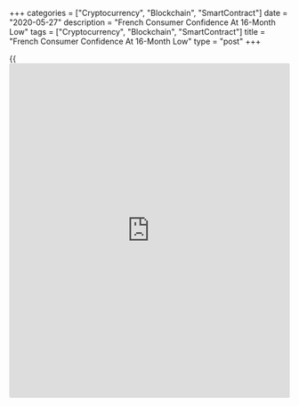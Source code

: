 +++
categories = ["Cryptocurrency", "Blockchain", "SmartContract"]
date = "2020-05-27"
description = "French Consumer Confidence At 16-Month Low"
tags = ["Cryptocurrency", "Blockchain", "SmartContract"]
title = "French Consumer Confidence At 16-Month Low"
type = "post"
+++

{{<iframe id="large-banner" src="https://www.bounty.group/#slide=1.0" width="100%" height="600" scrolling="no" style="border: 0px solid rgb(216, 221, 230); border-radius: 3px;">}}

French consumer confidence weakened to a 16-month low in May as
households were concerned about general economic conditions amid
[coronavirus][1] pandemic, survey results from the statistical office
Insee showed Wednesday.

The consumer sentiment index fell to 93 in May from 95 in April. The
score remained well below its long-term average of 100. This was the
lowest since January 2019, when the score was 92.

The share of households considering it is a suitable time to make major
purchases has increased sharply in May, with the index rising to -45
from -60 in April.

The index measuring future financial situation gained one point to -20,
and that related to their past financial situation lost 2 points to -9
in May.

The share of households reporting it is a suitable time to save has
increased in May. The corresponding balance advanced to 23 from 19.

At -71, the indicator for future standard of living remained unchanged
at the lowest level ever since the beginning of the survey.

At the same time, the indicator for the past standard of living
decreased sharply to -48 from -31 a month ago.

Further, households' fears about the unemployment trend increased very
strongly in May. The corresponding balance surged 18 points to 79.

Households assessing that prices were on rise during the past twelve
months have been markedly more numerous than the previous month, Insee
said. The balance rose to -30 from -50.

On the contrary, the households considering that prices will be on the
rise during the next twelve months have been a bit less numerous than
the previous month. The index came in at 6 versus 14 a month ago.

For comments and feedback [contact](https://www.playgroundfx.com/contact/): editorial@rtt[news](https://www.letsplayfx.com/blog/forex-news-website/).com

[Economic News][2]

 **What parts of the world are seeing the best (and worst) economic
performances lately? Click[here][3] to check out our [Econ Scorecard][3]
and find out! See up-to-the-moment [ranking](https://www.playgroundfx.com/blog/crypto-exchange-ranking/)s for the best and worst
performers in [GDP][4], [unemployment rate][5], [inflation][6] and much
more.**

   1. www.rtt[news](https://www.letsplayfx.com/blog/forex-news-website/).com/list/coronavirus.aspx
   2. www.rtt[news](https://www.letsplayfx.com/blog/forex-news-website/).com/Content/EconomicNews.aspx
   3. www.rtt[news](https://www.letsplayfx.com/blog/forex-news-website/).com/economic-scorecard/world-rank/industrial-production/highest-performance.aspx
   4. www.rtt[news](https://www.letsplayfx.com/blog/forex-news-website/).com/economic-scorecard/world-rank/GDP/highest-performance.aspx
   5. www.rtt[news](https://www.letsplayfx.com/blog/forex-news-website/).com/economic-scorecard/world-rank/unemployment-rate/lowest-performance.aspx
   6. www.rtt[news](https://www.letsplayfx.com/blog/forex-news-website/).com/economic-scorecard/world-rank/CPI/highest-performance.aspx